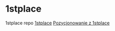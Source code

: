 # 1stplace
1stplace repo
[1stplace](https://1stplace.pl)
[Pozycjonowanie z 1stplace](https://1stplace.pl/pozycjonowanie)
